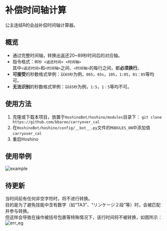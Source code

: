 # 补偿时间轴计算
公主连结R的会战补偿时间轴计算器。

## 概览
- 通过完整时间轴，转换出返还20~89秒时间后的对应轴。
- 指令格式：`转秒 <返还时间> <时间轴>`<br>其中`<返还时间>`和`<时间轴>`之间、`<时间轴>`的每行之间，都**必须换行**。
- **可接受**的秒数格式举例：以`65秒`为例，`065`，`65s`，`105`，`1:05`，`01：05`等均可。
- **无法识别**的秒数格式举例：以`65秒`为例，`1:5`，`1：5`等均不可。

## 使用方法
1. 克隆或下载本项目，放置于`HoshinoBot/hoshino/modules`目录下：
   ```git clone https://github.com/bbareo/carryover_cal```
3. 在`HoshinoBot/hoshino/config/__bot__.py`文件的`MODULES_ON`中添加值`carryover_cal`
4. 重启Hoshino

## 使用举例
![example](https://raw.githubusercontent.com/bbareo/carryover_cal/main/20230301225446.png)

## 待更新
当时间前有任何非空字符时，将不进行转换。<br>
目的是为了避免技能中含有数字（如“TA3”、“リンケージ２段”等）时，会被匹配并参与转换。<br>
但这样会导致在操作被括号包裹等特殊情况下，该行时间将不被转换，如图所示：
![err_eg](https://raw.githubusercontent.com/bbareo/carryover_cal/main/20230301225454.jpg)

